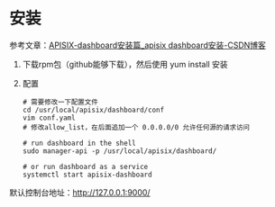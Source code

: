 # 安装

参考文章：[APISIX-dashboard安装篇_apisix dashboard安装-CSDN博客](https://blog.csdn.net/weixin_43117893/article/details/123018836)

1. 下载rpm包（github能够下载），然后使用 yum install 安装

2. 配置

   ```shell
   # 需要修改一下配置文件
   cd /usr/local/apisix/dashboard/conf
   vim conf.yaml
   # 修改allow_list，在后面追加一个 0.0.0.0/0 允许任何源的请求访问
   
   # run dashboard in the shell
   sudo manager-api -p /usr/local/apisix/dashboard/
   
   # or run dashboard as a service
   systemctl start apisix-dashboard
   ```


默认控制台地址：http://127.0.0.1:9000/